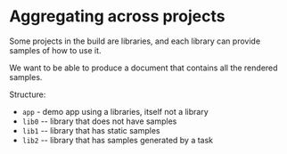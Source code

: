 
# Aggregating across projects

Some projects in the build are libraries, and each library can provide samples of how to use it.

We want to be able to produce a document that contains all the rendered samples.

Structure:

- `app` - demo app using a libraries, itself not a library
- `lib0` -- library that does not have samples
- `lib1` -- library that has static samples
- `lib2` -- library that has samples generated by a task